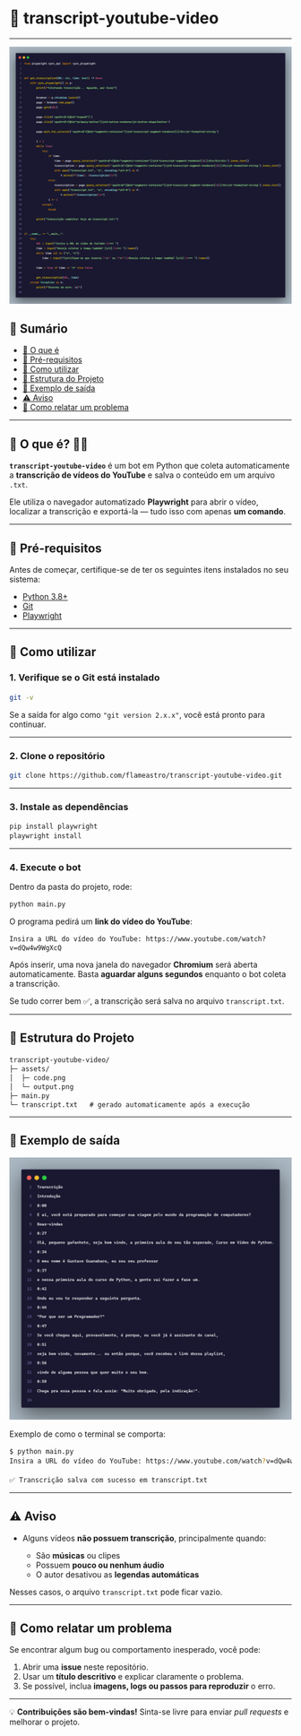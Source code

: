 # 📜 transcript-youtube-video

---

<img src="assets/code.png" alt="O código Python que salva as transcrições">

## 📑 Sumário

* [📜 O que é](#-o-que-é-)
* [🧰 Pré-requisitos](#-pré-requisitos)
* [🚀 Como utilizar](#-como-utilizar-)
* [📂 Estrutura do Projeto](#-estrutura-do-projeto)
* [📄 Exemplo de saída](#-exemplo-de-saída)
* [⚠️ Aviso](#️-aviso-)
* [🐛 Como relatar um problema](#-como-relatar-um-problema)

---

## 📜 O que é? 🤷🏻

**`transcript-youtube-video`** é um bot em Python que coleta automaticamente a **transcrição de vídeos do YouTube** e salva o conteúdo em um arquivo `.txt`.

Ele utiliza o navegador automatizado **Playwright** para abrir o vídeo, localizar a transcrição e exportá-la — tudo isso com apenas **um comando**.

---

## 🧰 Pré-requisitos

Antes de começar, certifique-se de ter os seguintes itens instalados no seu sistema:

* [Python 3.8+](https://www.python.org/downloads/)
* [Git](https://git-scm.com/)
* [Playwright](https://playwright.dev/python/)

---

## 🚀 Como utilizar

### 1. Verifique se o Git está instalado

```bash
git -v
```

Se a saída for algo como `"git version 2.x.x"`, você está pronto para continuar.

---

### 2. Clone o repositório

```bash
git clone https://github.com/flameastro/transcript-youtube-video.git
```

---

### 3. Instale as dependências

```bash
pip install playwright
playwright install
```

---

### 4. Execute o bot

Dentro da pasta do projeto, rode:

```bash
python main.py
```

O programa pedirá um **link do vídeo do YouTube**:

```
Insira a URL do vídeo do YouTube: https://www.youtube.com/watch?v=dQw4w9WgXcQ
```

Após inserir, uma nova janela do navegador **Chromium** será aberta automaticamente.
Basta **aguardar alguns segundos** enquanto o bot coleta a transcrição.

Se tudo correr bem ✅, a transcrição será salva no arquivo `transcript.txt`.

---

## 📂 Estrutura do Projeto

```
transcript-youtube-video/
├─ assets/
│  ├─ code.png
│  └─ output.png
├─ main.py
└─ transcript.txt   # gerado automaticamente após a execução
```

---

## 📄 Exemplo de saída

<img src="assets/output.png" alt="Um exemplo de transcrição de saída">

Exemplo de como o terminal se comporta:

```bash
$ python main.py
Insira a URL do vídeo do YouTube: https://www.youtube.com/watch?v=dQw4w9WgXcQ

✅ Transcrição salva com sucesso em transcript.txt
```

---

## ⚠️ Aviso

* Alguns vídeos **não possuem transcrição**, principalmente quando:

  * São **músicas** ou clipes
  * Possuem **pouco ou nenhum áudio**
  * O autor desativou as **legendas automáticas**

Nesses casos, o arquivo `transcript.txt` pode ficar vazio.

---

## 🐛 Como relatar um problema

Se encontrar algum bug ou comportamento inesperado, você pode:

1. Abrir uma **issue** neste repositório.
2. Usar um **título descritivo** e explicar claramente o problema.
3. Se possível, inclua **imagens, logs ou passos para reproduzir** o erro.

---

💡 **Contribuições são bem-vindas!** Sinta-se livre para enviar *pull requests* e melhorar o projeto.
